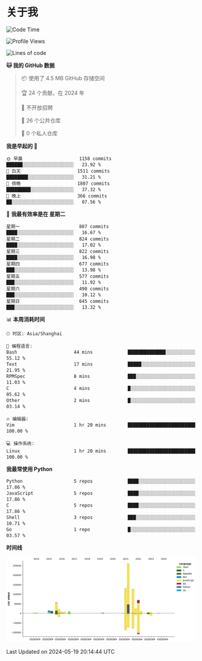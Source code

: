 # 关于我

<!--START_SECTION:waka-->
![Code Time](http://img.shields.io/badge/Code%20Time-855%20hrs%2038%20mins-blue)

![Profile Views](http://img.shields.io/badge/%E4%B8%AA%E4%BA%BA%E8%B5%84%E6%96%99%E8%A7%82%E7%9C%8B%E6%AC%A1%E6%95%B0-0-blue)

![Lines of code](https://img.shields.io/badge/%E4%BB%8E%E3%80%8CHello%20World%E3%80%8D%E8%B5%B7%E6%88%91%E5%B7%B2%E7%BB%8F%E5%86%99%E4%BA%86-779.2%20thousand%20%E8%A1%8C%E4%BB%A3%E7%A0%81-blue)

**🐱 我的 GitHub 数据** 

> 📦  使用了 4.5 MB GitHub 存储空间 
 > 
> 🏆 24 个贡献，在 2024 年
 > 
> 🚫 不开放招聘
 > 
> 📜 26 个公共仓库 
 > 
> 🔑 0 个私人仓库 
 > 
**我是早起的 🐤** 

```text
🌞 早晨                     1158 commits        ██████░░░░░░░░░░░░░░░░░░░   23.92 % 
🌆 白天                     1511 commits        ████████░░░░░░░░░░░░░░░░░   31.21 % 
🌃 傍晚                     1807 commits        █████████░░░░░░░░░░░░░░░░   37.32 % 
🌙 晚上                     366 commits         ██░░░░░░░░░░░░░░░░░░░░░░░   07.56 % 
```
📅 **我最有效率是在 星期二** 

```text
星期一                      807 commits         ████░░░░░░░░░░░░░░░░░░░░░   16.67 % 
星期二                      824 commits         ████░░░░░░░░░░░░░░░░░░░░░   17.02 % 
星期三                      822 commits         ████░░░░░░░░░░░░░░░░░░░░░   16.98 % 
星期四                      677 commits         ███░░░░░░░░░░░░░░░░░░░░░░   13.98 % 
星期五                      577 commits         ███░░░░░░░░░░░░░░░░░░░░░░   11.92 % 
星期六                      490 commits         ███░░░░░░░░░░░░░░░░░░░░░░   10.12 % 
星期日                      645 commits         ███░░░░░░░░░░░░░░░░░░░░░░   13.32 % 
```


📊 **本周消耗时间** 

```text
🕑︎ 时区: Asia/Shanghai

💬 编程语言: 
Bash                     44 mins             ██████████████░░░░░░░░░░░   55.12 % 
Text                     17 mins             █████░░░░░░░░░░░░░░░░░░░░   21.95 % 
RPMSpec                  8 mins              ███░░░░░░░░░░░░░░░░░░░░░░   11.03 % 
C                        4 mins              █░░░░░░░░░░░░░░░░░░░░░░░░   05.62 % 
Other                    2 mins              █░░░░░░░░░░░░░░░░░░░░░░░░   03.14 % 

🔥 编辑器: 
Vim                      1 hr 20 mins        █████████████████████████   100.00 % 

💻 操作系统: 
Linux                    1 hr 20 mins        █████████████████████████   100.00 % 
```

**我最常使用 Python** 

```text
Python                   5 repos             ████░░░░░░░░░░░░░░░░░░░░░   17.86 % 
JavaScript               5 repos             ████░░░░░░░░░░░░░░░░░░░░░   17.86 % 
C                        5 repos             ████░░░░░░░░░░░░░░░░░░░░░   17.86 % 
Shell                    3 repos             ███░░░░░░░░░░░░░░░░░░░░░░   10.71 % 
Go                       1 repo              █░░░░░░░░░░░░░░░░░░░░░░░░   03.57 % 
```



**时间线**

![Lines of Code chart](https://raw.githubusercontent.com/Arondight/Arondight/master/assets/bar_graph.png)


 Last Updated on 2024-05-19 20:14:44 UTC
<!--END_SECTION:waka-->
